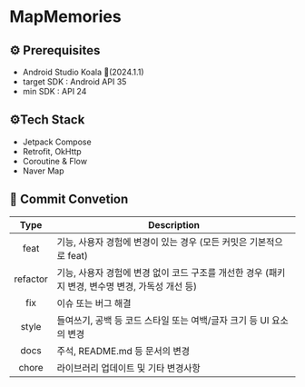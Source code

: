 # MapMemories

## ⚙️ Prerequisites
- Android Studio Koala 🐨(2024.1.1)
- target SDK : Android API 35
- min SDK : API 24
## ⚙️Tech Stack
- Jetpack Compose
- Retrofit, OkHttp
- Coroutine & Flow
- Naver Map
## :memo: Commit Convetion
| Type | Description |
|:--:|--|
| feat     | 기능, 사용자 경험에 변경이 있는 경우 (모든 커밋은 기본적으로 feat)|
| refactor | 기능, 사용자 경험에 변경 없이 코드 구조를 개선한 경우 (패키지 변경, 변수명 변경, 가독성 개선 등) |
| fix      | 이슈 또는 버그 해결 |
| style    | 들여쓰기, 공백 등 코드 스타일 또는 여백/글자 크기 등 UI 요소의 변경 |
| docs     | 주석, README.md 등 문서의 변경 |
| chore    | 라이브러리 업데이트 및 기타 변경사항 |
